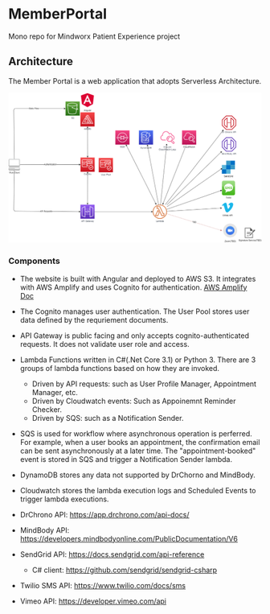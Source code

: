 # MemberPortal
Mono repo for Mindworx Patient Experience project

## Architecture
The Member Portal is a web application that adopts Serverless Architecture. 

![](docs/MainArch.png)

### Components

* The website is built with Angular and deployed to AWS S3. It integrates with AWS Amplify and uses Cognito for authentication. [AWS Amplify Doc](https://docs.amplify.aws/start/q/integration/angular)

* The Cognito manages user authentication. The User Pool stores user data defined by the requriement documents.

* API Gateway is public facing and only accepts cognito-authenticated requests. It does not validate user role and access.

* Lambda Functions written in C#(.Net Core 3.1) or Python 3. There are 3 groups of lambda functions based on how they are invoked.
  * Driven by API requests: such as User Profile Manager, Appointment Manager, etc.
  * Driven by Cloudwatch events: Such as Appoinemnt Reminder Checker.
  * Driven by SQS: such as a Notification Sender. 

* SQS is used for workflow where asynchronous operation is perferred. For example, when a user books an appointment, the confirmation email can be sent asynchronously at a later time. The "appointment-booked" event is stored in SQS and trigger a Notification Sender lambda.

* DynamoDB stores any data not supported by DrChorno and MindBody. 

* Cloudwatch stores the lambda execution logs and Scheduled Events to trigger lambda executions.

* DrChrono API: https://app.drchrono.com/api-docs/

* MindBody API: https://developers.mindbodyonline.com/PublicDocumentation/V6

* SendGrid API: https://docs.sendgrid.com/api-reference
  * C# client: https://github.com/sendgrid/sendgrid-csharp

* Twilio SMS API: https://www.twilio.com/docs/sms

* Vimeo API: https://developer.vimeo.com/api

